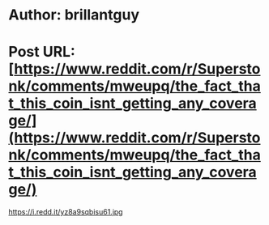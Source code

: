 # Author: brillantguy
# Post URL: [https://www.reddit.com/r/Superstonk/comments/mweupq/the_fact_that_this_coin_isnt_getting_any_coverage/](https://www.reddit.com/r/Superstonk/comments/mweupq/the_fact_that_this_coin_isnt_getting_any_coverage/)


https://i.redd.it/yz8a9sqbisu61.jpg